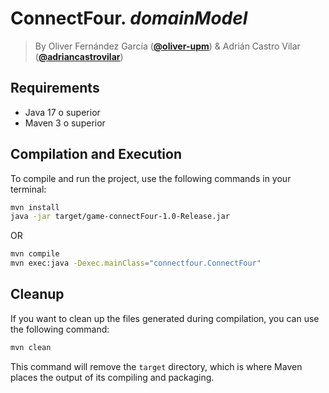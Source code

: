 # ConnectFour. *domainModel*

> By Oliver Fernández García ([**@oliver-upm**](//github.com/oliver-upm)) & Adrián Castro Vilar ([**@adriancastrovilar**](//github.com/adriancastrovilar))

## Requirements

- Java 17 o superior
- Maven 3 o superior

## Compilation and Execution

To compile and run the project, use the following commands in your terminal:

```bash
mvn install
java -jar target/game-connectFour-1.0-Release.jar
```

OR

```bash
mvn compile
mvn exec:java -Dexec.mainClass="connectfour.ConnectFour"
```

## Cleanup

If you want to clean up the files generated during compilation, you can use the following command:

```bash
mvn clean
```

This command will remove the `target` directory, which is where Maven places the output of its compiling and packaging.

